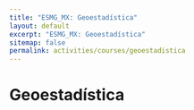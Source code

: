 ```yaml
---
title: "ESMG_MX: Geoestadística"
layout: default
excerpt: "ESMG_MX: Geoestadística"
sitemap: false
permalink: activities/courses/geoestadistica
---
```


# Geoestadística

